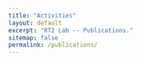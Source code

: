 ```yaml
---
title: "Activities"
layout: default
excerpt: "RT2 Lab -- Publications."
sitemap: false
permalink: /publications/
---
```


